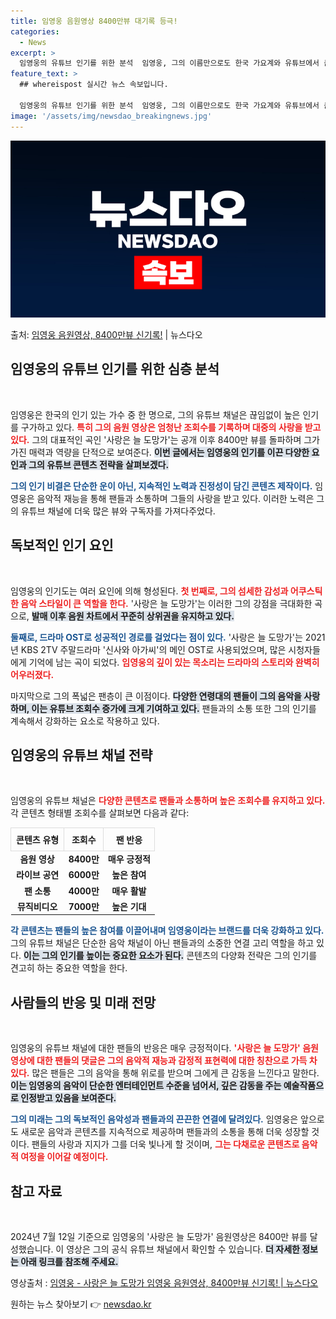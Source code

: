 ```yaml
---
title: 임영웅 음원영상 8400만뷰 대기록 등극!
categories:
  - News
excerpt: >
  임영웅의 유튜브 인기를 위한 분석  임영웅, 그의 이름만으로도 한국 가요계와 유튜브에서 큰 관심을 끌고 있다…
feature_text: >
  ## whereispost 실시간 뉴스 속보입니다.

  임영웅의 유튜브 인기를 위한 분석  임영웅, 그의 이름만으로도 한국 가요계와 유튜브에서 큰 관심을 끌고 있다…
image: '/assets/img/newsdao_breakingnews.jpg'
---
```


![뉴스다오 속보](/assets/img/newsdao_breakingnews.jpg)

<p>출처: <a href="https://newsdao.kr/4803" rel="dofollow">임영웅 음원영상, 8400만뷰 신기록!</a> | 뉴스다오</p>

<h2 data-ke-size="size26">임영웅의 유튜브 인기를 위한 심층 분석</h2>

<p data-ke-size="size16">&nbsp;</p>  

임영웅은 한국의 인기 있는 가수 중 한 명으로, 그의 유튜브 채널은 끊임없이 높은 인기를 구가하고 있다. <b><span style="color: #ee2323;">특히 그의 음원 영상은 엄청난 조회수를 기록하며 대중의 사랑을 받고 있다.</span></b> 그의 대표적인 곡인 '사랑은 늘 도망가'는 공개 이후 8400만 뷰를 돌파하며 그가 가진 매력과 역량을 단적으로 보여준다. <b><span style="background-color: #21538527;">이번 글에서는 임영웅의 인기를 이끈 다양한 요인과 그의 유튜브 콘텐츠 전략을 살펴보겠다.</span></b> 

<b><span style="color: #1a5490;">그의 인기 비결은 단순한 운이 아닌, 지속적인 노력과 진정성이 담긴 콘텐츠 제작이다.</span></b> 임영웅은 음악적 재능을 통해 팬들과 소통하며 그들의 사랑을 받고 있다. 이러한 노력은 그의 유튜브 채널에 더욱 많은 뷰와 구독자를 가져다주었다.

<h2 data-ke-size="size26">독보적인 인기 요인</h2>

<p data-ke-size="size16">&nbsp;</p>  

임영웅의 인기도는 여러 요인에 의해 형성된다. <b><span style="color: #ee2323;">첫 번째로, 그의 섬세한 감성과 어쿠스틱한 음악 스타일이 큰 역할을 한다.</span></b> '사랑은 늘 도망가'는 이러한 그의 강점을 극대화한 곡으로, <b><span style="background-color: #21538527;">발매 이후 음원 차트에서 꾸준히 상위권을 유지하고 있다.</span></b> 

<b><span style="color: #1a5490;">둘째로, 드라마 OST로 성공적인 경로를 걸었다는 점이 있다.</span></b> '사랑은 늘 도망가'는 2021년 KBS 2TV 주말드라마 '신사와 아가씨'의 메인 OST로 사용되었으며, 많은 시청자들에게 기억에 남는 곡이 되었다. <b><span style="color: #ee2323;">임영웅의 깊이 있는 목소리는 드라마의 스토리와 완벽히 어우러졌다.</span></b> 

마지막으로 그의 폭넓은 팬층이 큰 이점이다. <b><span style="background-color: #21538527;">다양한 연령대의 팬들이 그의 음악을 사랑하며, 이는 유튜브 조회수 증가에 크게 기여하고 있다.</span></b> 팬들과의 소통 또한 그의 인기를 계속해서 강화하는 요소로 작용하고 있다.

<h2 data-ke-size="size26">임영웅의 유튜브 채널 전략</h2>

<p data-ke-size="size16">&nbsp;</p>  

임영웅의 유튜브 채널은 <b><span style="color: #ee2323;">다양한 콘텐츠로 팬들과 소통하며 높은 조회수를 유지하고 있다.</span></b> 각 콘텐츠 형태별 조회수를 살펴보면 다음과 같다:

<table style="width: 100%; border-collapse: collapse;">
    <thead>
        <tr>
            <th style="text-align: center; border: 1px solid #ddd; padding: 8px;">콘텐츠 유형</th>
            <th style="text-align: center; border: 1px solid #ddd; padding: 8px;">조회수</th>
            <th style="text-align: center; border: 1px solid #ddd; padding: 8px;">팬 반응</th>
        </tr>
    </thead>
    <tbody>
        <tr>
            <td style="text-align: center; height: 17px;"><b>음원 영상</b></td>
            <td style="text-align: center; height: 17px;"><b>8400만</b></td>
            <td style="text-align: center; height: 17px;"><b>매우 긍정적</b></td>
        </tr>
        <tr>
            <td style="text-align: center; height: 17px;"><b>라이브 공연</b></td>
            <td style="text-align: center; height: 17px;"><b>6000만</b></td>
            <td style="text-align: center; height: 17px;"><b>높은 참여</b></td>
        </tr>
        <tr>
            <td style="text-align: center; height: 17px;"><b>팬 소통</b></td>
            <td style="text-align: center; height: 17px;"><b>4000만</b></td>
            <td style="text-align: center; height: 17px;"><b>매우 활발</b></td>
        </tr>
        <tr>
            <td style="text-align: center; height: 17px;"><b>뮤직비디오</b></td>
            <td style="text-align: center; height: 17px;"><b>7000만</b></td>
            <td style="text-align: center; height: 17px;"><b>높은 기대</b></td>
        </tr>
    </tbody>
</table>

<b><span style="color: #1a5490;">각 콘텐츠는 팬들의 높은 참여를 이끌어내며 임영웅이라는 브랜드를 더욱 강화하고 있다.</span></b> 그의 유튜브 채널은 단순한 음악 채널이 아닌 팬들과의 소중한 연결 고리 역할을 하고 있다. <b><span style="background-color: #21538527;">이는 그의 인기를 높이는 중요한 요소가 된다.</span></b> 콘텐츠의 다양화 전략은 그의 인기를 견고히 하는 중요한 역할을 한다. 

<h2 data-ke-size="size26">사람들의 반응 및 미래 전망</h2>

<p data-ke-size="size16">&nbsp;</p>  

임영웅의 유튜브 채널에 대한 팬들의 반응은 매우 긍정적이다. <b><span style="color: #ee2323;">'사랑은 늘 도망가' 음원영상에 대한 팬들의 댓글은 그의 음악적 재능과 감정적 표현력에 대한 칭찬으로 가득 차 있다.</span></b> 많은 팬들은 그의 음악을 통해 위로를 받으며 그에게 큰 감동을 느낀다고 말한다. <b><span style="background-color: #21538527;">이는 임영웅의 음악이 단순한 엔터테인먼트 수준을 넘어서, 깊은 감동을 주는 예술작품으로 인정받고 있음을 보여준다.</span></b> 

<b><span style="color: #1a5490;">그의 미래는 그의 독보적인 음악성과 팬들과의 끈끈한 연결에 달려있다.</span></b> 임영웅은 앞으로도 새로운 음악과 콘텐츠를 지속적으로 제공하며 팬들과의 소통을 통해 더욱 성장할 것이다. 팬들의 사랑과 지지가 그를 더욱 빛나게 할 것이며, <b><span style="color: #ee2323;">그는 다채로운 콘텐츠로 음악적 여정을 이어갈 예정이다.</span></b>

<h2 data-ke-size="size26">참고 자료</h2>

<p data-ke-size="size16">&nbsp;</p>  

2024년 7월 12일 기준으로 임영웅의 '사랑은 늘 도망가' 음원영상은 8400만 뷰를 달성했습니다. 이 영상은 그의 공식 유튜브 채널에서 확인할 수 있습니다. <b><span style="background-color: #21538527;">더 자세한 정보는 아래 링크를 참조해 주세요.</span></b> 

영상출처 : <a href="https://newsdao.kr/4803">임영웅 - 사랑은 늘 도망가 임영웅 음원영상, 8400만뷰 신기록! | 뉴스다오</a> 

원하는 뉴스 찾아보기 👉 <a href="https://newsdao.kr" rel="dofollow">newsdao.kr</a>


